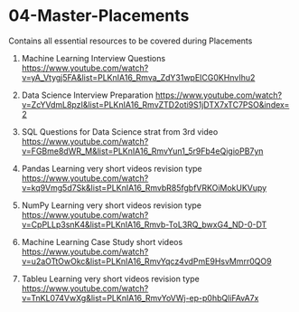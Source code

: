 # 04-Master-Placements
Contains all essential resources to be covered during Placements

01) Machine Learning Interview Questions
https://www.youtube.com/watch?v=yA_Vtygj5FA&list=PLKnIA16_Rmva_ZdY31wpEICG0KHnvIhu2

02) Data Science Interview Preparation
https://www.youtube.com/watch?v=ZcYVdmL8pzI&list=PLKnIA16_RmvZTD2oti9S1jDTX7xTC7PSO&index=2

03) SQL Questions for Data Science
strat from 3rd video 
https://www.youtube.com/watch?v=FGBme8dWR_M&list=PLKnIA16_RmvYun1_5r9Fb4eQigioPB7yn

04) Pandas Learning
very short videos revision type
https://www.youtube.com/watch?v=kq9Vmg5d7Sk&list=PLKnIA16_RmvbR85fgbfVRKOiMokUKVupy

05) NumPy Learning
very short videos revision type
https://www.youtube.com/watch?v=CpPLLp3snK4&list=PLKnIA16_Rmvb-ToL3RQ_bwxG4_ND-0-DT

06) Machine Learning Case Study
short videos
https://www.youtube.com/watch?v=u2aOTtOwOkc&list=PLKnIA16_RmvYqcz4vdPmE9HsvMmrr0QO9

07) Tableu Learning
very short videos revision type
https://www.youtube.com/watch?v=TnKL074VwXg&list=PLKnIA16_RmvYoVWj-ep-p0hbQliFAvA7x
